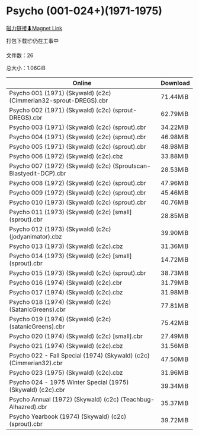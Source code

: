 # Psycho (001-024+)(1971-1975)

[磁力链接⬇Magnet Link](magnet:?xt=urn:btih:95418d9826846c1ba7b7b5be3138b55400da7b42&dn=Psycho%20%28001-024%2B%29%281971-1975%29)

打包下载📦仍在工事中

文件数：26

总大小：1.06GiB

Online | Download
--- | ---
Psycho 001 (1971) (Skywald) (c2c) (Cimmerian32-sprout-DREGS).cbr | 71.44MiB
Psycho 002 (1971) (Skywald) (c2c) (sprout-DREGS).cbr | 62.79MiB
Psycho 003 (1971) (Skywald) (c2c) (sprout).cbr | 34.22MiB
Psycho 004 (1971) (Skywald) (c2c) (sprout).cbr | 46.98MiB
Psycho 005 (1971) (Skywald) (c2c) (sprout).cbr | 48.98MiB
Psycho 006 (1972) (Skywald) (c2c).cbz | 33.88MiB
Psycho 007 (1972) (Skywald) (c2c) (Sproutscan-Blastyedit-DCP).cbr | 28.53MiB
Psycho 008 (1972) (Skywald) (c2c) (sprout).cbr | 47.96MiB
Psycho 009 (1972) (Skywald) (c2c) (sprout).cbr | 45.46MiB
Psycho 010 (1973) (Skywald) (c2c) (sprout).cbr | 40.76MiB
Psycho 011 (1973) (Skywald) (c2c) \[small\] (sprout).cbr | 28.85MiB
Psycho 012 (1973) (Skywald) (c2c) (jodyanimator).cbz | 39.90MiB
Psycho 013 (1973) (Skywald) (c2c).cbz | 31.36MiB
Psycho 014 (1973) (Skywald) (c2c) \[small\] (sprout).cbr | 14.72MiB
Psycho 015 (1973) (Skywald) (c2c) (sprout).cbr | 38.73MiB
Psycho 016 (1974) (Skywald) (c2c).cbr | 31.79MiB
Psycho 017 (1974) (Skywald) (c2c).cbz | 31.98MiB
Psycho 018 (1974) (Skywald) (c2c) (SatanicGreens).cbr | 77.81MiB
Psycho 019 (1974) (Skywald) (c2c) (satanicGreens).cbr | 75.42MiB
Psycho 020 (1974) (Skywald) (c2c) \[small\].cbr | 27.49MiB
Psycho 021 (1974) (Skywald) (c2c).cbz | 31.56MiB
Psycho 022 - Fall Special (1974) (Skywald) (c2c) (Cimmerian32).cbr | 47.50MiB
Psycho 023 (1975) (Skywald) (c2c).cbz | 31.96MiB
Psycho 024 - 1975 Winter Special (1975) (Skywald) (c2c).cbr | 39.34MiB
Psycho Annual (1972) (Skywald) (c2c) (Teachbug-Alhazred).cbr | 35.37MiB
Psycho Yearbook (1974) (Skywald) (c2c) (sprout).cbr | 39.72MiB